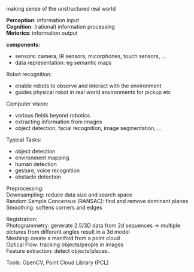 making sense of the unstructured real world

**Perception**: information input  
**Cognition**: (rational) information processing  
**Motorics**: information output  

**components:**
- sensors: camera, IR sensors, micorphones, touch sensors, ...  
- data representation: eg semantic maps  

Robot recognition:  
- enable robots to observe and interact with the environment  
- guides physical robot in real world environments for pickup etc  

Computer vision:  
- various fields beyond robotics  
- extracting information from images  
- object detection, facial recognition, image segmentation, ...

Typical Tasks:  
- object detection  
- environment mapping  
- human detection  
- gesture, voice recognition  
- obstacle detection  

Preprocessing:  
Downsampling: reduce data size and search space  
Random Sample Concensus (RANSAC): find and remove dominant planes  
Smoothing: softens corners and edges  

Registration:  
Photogrammetry: generate 2.5/3D data from 2d sequences -> multiple pictures from different angles result in a 3d model  
Meshing: create a manifold from a point cloud  
Optical Flow: tracking objects/people in images  
Feature extraction: detect objects/places..  

Tools: OpenCV, Point Cloud Library (PCL)



